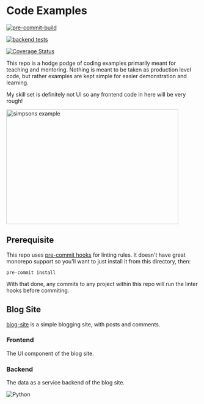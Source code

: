 # Code Examples

[![pre-commit-build](https://results.pre-commit.ci/badge/github/smullins7/code-examples/main.svg)](https://results.pre-commit.ci/latest/github/smullins7/code-examples/main)

[![backend tests](https://github.com/smullins7/code-examples/actions/workflows/blog_site_backend.yml/badge.svg)](https://github.com/smullins7/code-examples/actions/)

[![Coverage Status](https://coveralls.io/repos/github/smullins7/code-examples/badge.svg?branch=main)](https://coveralls.io/github/smullins7/code-examples?branch=main)

This repo is a hodge podge of coding examples primarily meant for teaching and mentoring. Nothing is meant to be taken as production level code, but rather examples are kept simple for easier demonstration and learning.

My skill set is definitely not UI so any frontend code in here will be very rough!

<p>
  <img width="450" height="300" src="https://media.giphy.com/media/3orieS4jfHJaKwkeli/giphy.gif" alt="simpsons example">
</p>

## Prerequisite

This repo uses [pre-commit hooks](https://github.com/pre-commit/pre-commit-hooks) for linting rules. It doesn't have great monorepo support so you'll want to just install it from this directory, then:

```shell
pre-commit install
```

With that done, any commits to any project within this repo will run the linter hooks before commiting.

## Blog Site

[blog-site](./blog-site/README.md) is a simple blogging site, with posts and comments.

### Frontend

The UI component of the blog site.

### Backend

The data as a service backend of the blog site.

![Python](https://img.shields.io/badge/python-3.8-blue.svg)
